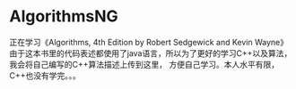 # AlgorithmsNG

正在学习《Algorithms, 4th Edition by Robert Sedgewick and Kevin Wayne》
由于这本书里的代码表述都使用了java语言，所以为了更好的学习C++以及算法，我会将自己编写的C++算法描述上传到这里，
方便自己学习。本人水平有限，C++也没有学完。。。
